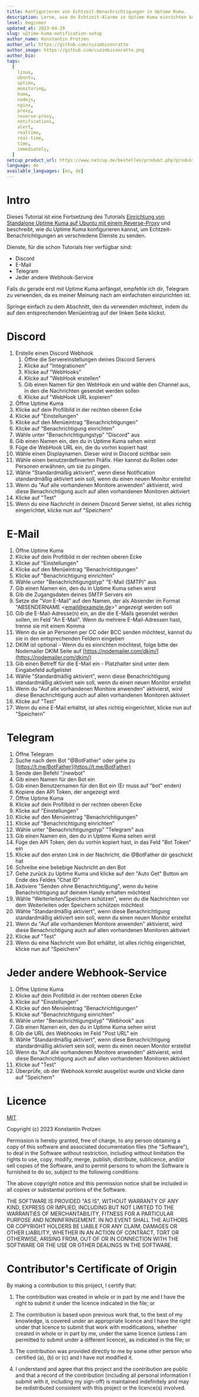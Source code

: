 ```yaml
---
title: Konfigurieren von Echtzeit-Benachrichtigungen in Uptime Kuma.
description: Lerne, wie du Echtzeit-Alarme in Uptime Kuma einrichten kannst.
level: beginner
updated_at: 2023-04-29
slug: uptime-kuma-notification-setup
author_name: Konstantin Protzen
author_url: https://github.com/cuzimbisonratte
author_image: https://github.com/cuzimbisonratte.png
author_bio:
tags:
  [
    linux,
    ubuntu,
    uptime,
    monitoring,
    kuma,
    nodejs,
    nginx,
    proxy,
    reverse-proxy,
    notifications,
    alert,
    realtime,
    real-time,
    time,
    immediately,
  ]
netcup_product_url: https://www.netcup.de/bestellen/produkt.php?produkt=2991
language: de
available_languages: [en, de]
---
```


# Intro

Dieses Tutorial ist eine Fortsetzung des Tutorials [Einrichtung von Standalone Uptime Kuma auf Ubuntu mit einem Reverse-Proxy](https://community.netcup.com/de/tutorials/ubuntu-uptime-kuma-standalone-installation) und beschreibt, wie du Uptime Kuma konfigurieren kannst, um Echtzeit-Benachrichtigungen an verschiedene Dienste zu senden.

Dienste, für die schon Tutorials hier verfügbar sind:

- Discord
- E-Mail
- Telegram
- Jeder andere Webhook-Service

Falls du gerade erst mit Uptime Kuma anfängst, empfehle ich dir, Telegram zu verwenden, da es meiner Meinung nach am einfachsten einzurichten ist.

Springe einfach zu dem Abschnitt, den du verwenden möchtest, indem du auf den entsprechenden Menüeintrag auf der linken Seite klickst.

# Discord

1. Erstelle einen Discord Webhook
   1. Öffne die Servereinstellungen deines Discord Servers
   2. Klicke auf "Integrationen"
   3. Klicke auf "WebHooks"
   4. Klicke auf "WebHook erstellen"
   5. Gib einen Namen für den WebHook ein und wähle den Channel aus, in den die Nachrichten gesendet werden sollen
   6. Klicke auf "WebHook URL kopieren"
2. Öffne Uptime Kuma
3. Klicke auf dein Profilbild in der rechten oberen Ecke
4. Klicke auf "Einstellungen"
5. Klicke auf den Menüeintrag "Benachrichtigungen"
6. Klicke auf "Benachrichtigung einrichten"
7. Wähle unter "Benachrichtigungstyp" "Discord" aus
8. Gib einen Namen ein, den du in Uptime Kuma sehen wirst
9. Füge die WebHook URL ein, die du vorhin kopiert hast
10. Wähle einen Displaynamen. Dieser wird in Discord sichtbar sein
11. Wähle einen benutzerdefinierten Präfix. Hier kannst du Rollen oder Personen erwähnen, um sie zu pingen.
12. Wähle "Standardmäßig aktiviert", wenn diese Notification standardmäßig aktiviert sein soll, wenn du einen neuen Monitor erstellst
13. Wenn du "Auf alle vorhandenen Monitore anwenden" aktivierst, wird diese Benachrichtigung auch auf allen vorhandenen Monitoren aktiviert
14. Klicke auf "Test"
15. Wenn du eine Nachricht in deinem Discord Server siehst, ist alles richtig eingerichtet, klicke nun auf "Speichern"

# E-Mail

1. Öffne Uptime Kuma
2. Klicke auf dein Profilbild in der rechten oberen Ecke
3. Klicke auf "Einstellungen"
4. Klicke auf den Menüeintrag "Benachrichtigungen"
5. Klicke auf "Benachrichtigung einrichten"
6. Wähle unter "Benachrichtigungstyp" "E-Mail (SMTP)" aus
7. Gib einen Namen ein, den du in Uptime Kuma sehen wirst
8. Gib die Zugangsdaten deines SMTP Servers ein
9. Setze die "Von E-Mail" auf den Namen, der als Absender im Format "ABSENDERNAME &lt;email@example.de>" angezeigt werden soll
10. Gib die E-Mail-Adresse(n) ein, an die die E-Mails gesendet werden sollen, im Feld "An E-Mail". Wenn du mehrere E-Mail-Adressen hast, trenne sie mit einem Komma
11. Wenn du sie an Personen per CC oder BCC senden möchtest, kannst du sie in den entsprechenden Feldern eingeben
12. DKIM ist optional - Wenn du es einrichten möchtest, folge bitte der Nodemailer DKIM Seite auf [https://nodemailer.com/dkim/](https://nodemailer.com/dkim/)
13. Gib einen Betreff für die E-Mail ein - Platzhalter sind unter dem Eingabefeld aufgelistet
14. Wähle "Standardmäßig aktiviert", wenn diese Benachrichtigung standardmäßig aktiviert sein soll, wenn du einen neuen Monitor erstellst
15. Wenn du "Auf alle vorhandenen Monitore anwenden" aktivierst, wird diese Benachrichtigung auch auf allen vorhandenen Monitoren aktiviert
16. Klicke auf "Test"
17. Wenn du eine E-Mail erhältst, ist alles richtig eingerichtet, klicke nun auf "Speichern"

# Telegram

1. Öffne Telegram
2. Suche nach dem Bot "@BotFather" oder gehe zu [https://t.me/BotFather](https://t.me/BotFather)
3. Sende den Befehl "/newbot"
4. Gib einen Namen für den Bot ein
5. Gib einen Benutzernamen für den Bot ein (Er muss auf "bot" enden)
6. Kopiere den API Token, der angezeigt wird
7. Öffne Uptime Kuma
8. Klicke auf dein Profilbild in der rechten oberen Ecke
9. Klicke auf "Einstellungen"
10. Klicke auf den Menüeintrag "Benachrichtigungen"
11. Klicke auf "Benachrichtigung einrichten"
12. Wähle unter "Benachrichtigungstyp" "Telegram" aus
13. Gib einen Namen ein, den du in Uptime Kuma sehen wirst
14. Füge den API Token, den du vorhin kopiert hast, in das Feld "Bot Token" ein
15. Klicke auf den ersten Link in der Nachricht, die @BotFather dir geschickt hat
16. Schreibe eine beliebige Nachricht an den Bot
17. Gehe zurück zu Uptime Kuma und klicke auf den "Auto Get" Button am Ende des Feldes "Chat ID"
18. Aktiviere "Senden ohne Benachrichtigung", wenn du keine Benachrichtigung auf deinem Handy erhalten möchtest
19. Wähle "Weiterleiten/Speichern schützen", wenn du die Nachrichten vor dem Weiterleiten oder Speichern schützen möchtest
20. Wähle "Standardmäßig aktiviert", wenn diese Benachrichtigung standardmäßig aktiviert sein soll, wenn du einen neuen Monitor erstellst
21. Wenn du "Auf alle vorhandenen Monitore anwenden" aktivierst, wird diese Benachrichtigung auch auf allen vorhandenen Monitoren aktiviert
22. Klicke auf "Test"
23. Wenn du eine Nachricht vom Bot erhältst, ist alles richtig eingerichtet, klicke nun auf "Speichern"

# Jeder andere Webhook-Service

1. Öffne Uptime Kuma
2. Klicke auf dein Profilbild in der rechten oberen Ecke
3. Klicke auf "Einstellungen"
4. Klicke auf den Menüeintrag "Benachrichtigungen"
5. Klicke auf "Benachrichtigung einrichten"
6. Wähle unter "Benachrichtigungstyp" "Webhook" aus
7. Gib einen Namen ein, den du in Uptime Kuma sehen wirst
8. Gib die URL des Webhooks im Feld "Post URL" ein
9. Wähle "Standardmäßig aktiviert", wenn diese Benachrichtigung standardmäßig aktiviert sein soll, wenn du einen neuen Monitor erstellst
10. Wenn du "Auf alle vorhandenen Monitore anwenden" aktivierst, wird diese Benachrichtigung auch auf allen vorhandenen Monitoren aktiviert
11. Klicke auf "Test"
12. Überprüfe, ob der Webhook korrekt ausgelöst wurde und klicke dann auf "Speichern"

# Licence

[MIT](https://github.com/netcup-community/community-tutorials/blob/main/LICENSE)

Copyright (c) 2023 Konstantin Protzen

Permission is hereby granted, free of charge, to any person obtaining a copy of this software and associated documentation files (the "Software"), to deal in the Software without restriction, including without limitation the rights to use, copy, modify, merge, publish, distribute, sublicence, and/or sell copies of the Software, and to permit persons to whom the Software is furnished to do so, subject to the following conditions:

The above copyright notice and this permission notice shall be included in all copies or substantial portions of the Software.

THE SOFTWARE IS PROVIDED "AS IS", WITHOUT WARRANTY OF ANY KIND, EXPRESS OR IMPLIED, INCLUDING BUT NOT LIMITED TO THE WARRANTIES OF MERCHANTABILITY, FITNESS FOR A PARTICULAR PURPOSE AND NONINFRINGEMENT. IN NO EVENT SHALL THE AUTHORS OR COPYRIGHT HOLDERS BE LIABLE FOR ANY CLAIM, DAMAGES OR OTHER LIABILITY, WHETHER IN AN ACTION OF CONTRACT, TORT OR OTHERWISE, ARISING FROM, OUT OF OR IN CONNECTION WITH THE SOFTWARE OR THE USE OR OTHER DEALINGS IN THE SOFTWARE.

# Contributor's Certificate of Origin

By making a contribution to this project, I certify that:

1.  The contribution was created in whole or in part by me and I have the right to submit it under the licence indicated in the file; or

2.  The contribution is based upon previous work that, to the best of my knowledge, is covered under an appropriate licence and I have the right under that licence to submit that work with modifications, whether created in whole or in part by me, under the same licence (unless I am permitted to submit under a different licence), as indicated in the file; or

3.  The contribution was provided directly to me by some other person who certified (a), (b) or (c) and I have not modified it.

4.  I understand and agree that this project and the contribution are public and that a record of the contribution (including all personal information I submit with it, including my sign-off) is maintained indefinitely and may be redistributed consistent with this project or the licence(s) involved.
